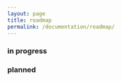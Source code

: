```yaml
---
layout: page
title: roadmap
permalink: /documentation/roadmap/
---
```


### in progress

### planned
